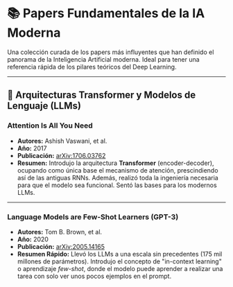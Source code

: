 # 📚 Papers Fundamentales de la IA Moderna

Una colección curada de los papers más influyentes que han definido el panorama de la Inteligencia Artificial moderna. Ideal para tener una referencia rápida de los pilares teóricos del Deep Learning.

---

## 🤖 Arquitecturas Transformer y Modelos de Lenguaje (LLMs)

### Attention Is All You Need
- **Autores:** Ashish Vaswani, et al.
- **Año:** 2017
- **Publicación:** [arXiv:1706.03762](https://arxiv.org/pdf/1706.03762)
- **Resumen:** Introdujo la arquitectura **Transformer** (encoder-decoder), ocupando como única base el mecanismo de atención, prescindiendo así de las antiguas RNNs. Además, realizó toda la ingeniería necesaria para que el modelo sea funcional. Sentó las bases para los modernos LLMs.

---

### Language Models are Few-Shot Learners (GPT-3)
- **Autores:** Tom B. Brown, et al.
- **Año:** 2020
- **Publicación:** [arXiv:2005.14165](https://arxiv.org/pdf/2005.14165)
- **Resumen Rápido:** Llevó los LLMs a una escala sin precedentes (175 mil millones de parámetros). Introdujo el concepto de "in-context learning" o aprendizaje *few-shot*, donde el modelo puede aprender a realizar una tarea con solo ver unos pocos ejemplos en el prompt.
